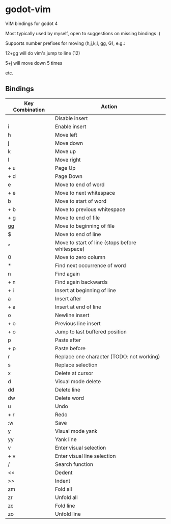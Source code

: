 # godot-vim
VIM bindings for godot 4

Most typically used by myself, open to suggestions on missing bindings :) 

Supports number prefixes for moving (h,j,k,l, gg, G), e.g.: 

12+gg will do vim's jump to line (12) 

5+j will move down 5 times 

etc. 


## Bindings

| Key Combination | Action |
| --- | --- |
| <Esc> | Disable insert |
| i | Enable insert |
| h | Move left |
| j | Move down |
| k | Move up |
| l | Move right |
| <Ctrl> + u | Page Up |
| <Ctrl> + d | Page Down |
| e | Move to end of word |
| <Shift> + e | Move to next whitespace |
| b | Move to start of word |
| <Shift> + b | Move to previous whitespace |
| <Shift> + g | Move to end of file |
| gg | Move to beginning of file |
| $ | Move to end of line |
| ^ | Move to start of line (stops before whitespace) |
| 0 | Move to zero column |
| * | Find next occurrence of word |
| n | Find again |
| <Shift> + n | Find again backwards |
| <Shift> + i | Insert at beginning of line |
| a | Insert after |
| <Shift> + a | Insert at end of line |
| o | Newline insert |
| <Shift> + o | Previous line insert |
| <Ctrl> + o | Jump to last buffered position |
| p | Paste after |
| <Shift> + p | Paste before |
| r <ANY> | Replace one character (TODO: not working) |
| s | Replace selection |
| x | Delete at cursor |
| d | Visual mode delete |
| dd | Delete line |
| dw | Delete word |
| u | Undo |
| <Ctrl> + r | Redo |
| :w <Enter> | Save |
| y | Visual mode yank |
| yy | Yank line |
| v | Enter visual selection |
| <Shift> + v | Enter visual line selection |
| / | Search function |
| << | Dedent |
| >> | Indent |
| zm | Fold all |
| zr | Unfold all |
| zc | Fold line |
| zo | Unfold line |
